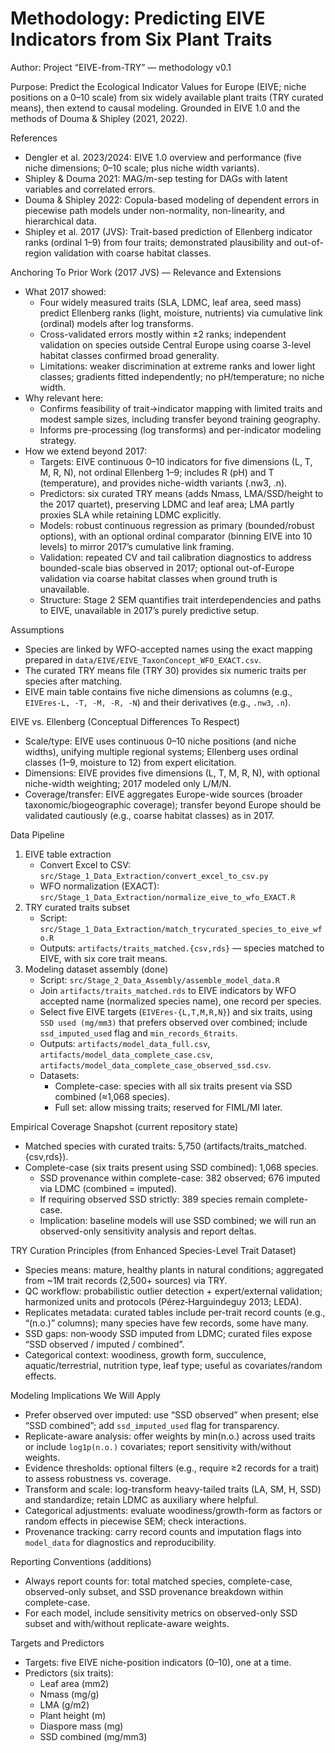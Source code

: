 # Methodology: Predicting EIVE Indicators from Six Plant Traits

Author: Project “EIVE-from-TRY” — methodology v0.1

Purpose: Predict the Ecological Indicator Values for Europe (EIVE; niche positions on a 0–10 scale) from six widely available plant traits (TRY curated means), then extend to causal modeling. Grounded in EIVE 1.0 and the methods of Douma & Shipley (2021, 2022).

References
- Dengler et al. 2023/2024: EIVE 1.0 overview and performance (five niche dimensions; 0–10 scale; plus niche width variants).
- Shipley & Douma 2021: MAG/m-sep testing for DAGs with latent variables and correlated errors.
- Douma & Shipley 2022: Copula-based modeling of dependent errors in piecewise path models under non-normality, non-linearity, and hierarchical data.
- Shipley et al. 2017 (JVS): Trait-based prediction of Ellenberg indicator ranks (ordinal 1–9) from four traits; demonstrated plausibility and out-of-region validation with coarse habitat classes.

Anchoring To Prior Work (2017 JVS) — Relevance and Extensions
- What 2017 showed:
  - Four widely measured traits (SLA, LDMC, leaf area, seed mass) predict Ellenberg ranks (light, moisture, nutrients) via cumulative link (ordinal) models after log transforms.
  - Cross-validated errors mostly within ±2 ranks; independent validation on species outside Central Europe using coarse 3-level habitat classes confirmed broad generality.
  - Limitations: weaker discrimination at extreme ranks and lower light classes; gradients fitted independently; no pH/temperature; no niche width.
- Why relevant here:
  - Confirms feasibility of trait→indicator mapping with limited traits and modest sample sizes, including transfer beyond training geography.
  - Informs pre-processing (log transforms) and per-indicator modeling strategy.
- How we extend beyond 2017:
  - Targets: EIVE continuous 0–10 indicators for five dimensions (L, T, M, R, N), not ordinal Ellenberg 1–9; includes R (pH) and T (temperature), and provides niche-width variants (.nw3, .n).
  - Predictors: six curated TRY means (adds Nmass, LMA/SSD/height to the 2017 quartet), preserving LDMC and leaf area; LMA partly proxies SLA while retaining LDMC explicitly.
  - Models: robust continuous regression as primary (bounded/robust options), with an optional ordinal comparator (binning EIVE into 10 levels) to mirror 2017’s cumulative link framing.
  - Validation: repeated CV and tail calibration diagnostics to address bounded-scale bias observed in 2017; optional out-of-Europe validation via coarse habitat classes when ground truth is unavailable.
  - Structure: Stage 2 SEM quantifies trait interdependencies and paths to EIVE, unavailable in 2017’s purely predictive setup.

Assumptions
- Species are linked by WFO-accepted names using the exact mapping prepared in `data/EIVE/EIVE_TaxonConcept_WFO_EXACT.csv`.
- The curated TRY means file (TRY 30) provides six numeric traits per species after matching.
- EIVE main table contains five niche dimensions as columns (e.g., `EIVEres-L, -T, -M, -R, -N`) and their derivatives (e.g., `.nw3`, `.n`).

EIVE vs. Ellenberg (Conceptual Differences To Respect)
- Scale/type: EIVE uses continuous 0–10 niche positions (and niche widths), unifying multiple regional systems; Ellenberg uses ordinal classes (1–9, moisture to 12) from expert elicitation.
- Dimensions: EIVE provides five dimensions (L, T, M, R, N), with optional niche-width weighting; 2017 modeled only L/M/N.
- Coverage/transfer: EIVE aggregates Europe-wide sources (broader taxonomic/biogeographic coverage); transfer beyond Europe should be validated cautiously (e.g., coarse habitat classes) as in 2017.

Data Pipeline
1) EIVE table extraction
   - Convert Excel to CSV: `src/Stage_1_Data_Extraction/convert_excel_to_csv.py`
   - WFO normalization (EXACT): `src/Stage_1_Data_Extraction/normalize_eive_to_wfo_EXACT.R`
2) TRY curated traits subset
   - Script: `src/Stage_1_Data_Extraction/match_trycurated_species_to_eive_wfo.R`
   - Outputs: `artifacts/traits_matched.{csv,rds}` — species matched to EIVE, with six core trait means.
3) Modeling dataset assembly (done)
   - Script: `src/Stage_2_Data_Assembly/assemble_model_data.R`
   - Join `artifacts/traits_matched.rds` to EIVE indicators by WFO accepted name (normalized species name), one record per species.
   - Select five EIVE targets (`EIVEres-{L,T,M,R,N}`) and six traits, using `SSD used (mg/mm3)` that prefers observed over combined; include `ssd_imputed_used` flag and `min_records_6traits`.
   - Outputs: `artifacts/model_data_full.csv`, `artifacts/model_data_complete_case.csv`, `artifacts/model_data_complete_case_observed_ssd.csv`.
   - Datasets:
     - Complete-case: species with all six traits present via SSD combined (≈1,068 species).
     - Full set: allow missing traits; reserved for FIML/MI later.

Empirical Coverage Snapshot (current repository state)
- Matched species with curated traits: 5,750 (artifacts/traits_matched.{csv,rds}).
- Complete-case (six traits present using SSD combined): 1,068 species.
  - SSD provenance within complete-case: 382 observed; 676 imputed via LDMC (combined = imputed).
  - If requiring observed SSD strictly: 389 species remain complete-case.
  - Implication: baseline models will use SSD combined; we will run an observed-only sensitivity analysis and report deltas.

TRY Curation Principles (from Enhanced Species-Level Trait Dataset)
- Species means: mature, healthy plants in natural conditions; aggregated from ~1M trait records (2,500+ sources) via TRY.
- QC workflow: probabilistic outlier detection + expert/external validation; harmonized units and protocols (Pérez‑Harguindeguy 2013; LEDA).
- Replicates metadata: curated tables include per-trait record counts (e.g., “(n.o.)” columns); many species have few records, some have many.
- SSD gaps: non‑woody SSD imputed from LDMC; curated files expose “SSD observed / imputed / combined”.
- Categorical context: woodiness, growth form, succulence, aquatic/terrestrial, nutrition type, leaf type; useful as covariates/random effects.

Modeling Implications We Will Apply
- Prefer observed over imputed: use “SSD observed” when present; else “SSD combined”; add `ssd_imputed_used` flag for transparency.
- Replicate-aware analysis: offer weights by min(n.o.) across used traits or include `log1p(n.o.)` covariates; report sensitivity with/without weights.
- Evidence thresholds: optional filters (e.g., require ≥2 records for a trait) to assess robustness vs. coverage.
- Transform and scale: log-transform heavy-tailed traits (LA, SM, H, SSD) and standardize; retain LDMC as auxiliary where helpful.
- Categorical adjustments: evaluate woodiness/growth-form as factors or random effects in piecewise SEM; check interactions.
- Provenance tracking: carry record counts and imputation flags into `model_data` for diagnostics and reproducibility.

Reporting Conventions (additions)
- Always report counts for: total matched species, complete-case, observed-only subset, and SSD provenance breakdown within complete-case.
- For each model, include sensitivity metrics on observed-only SSD subset and with/without replicate-aware weights.

Targets and Predictors
- Targets: five EIVE niche-position indicators (0–10), one at a time.
- Predictors (six traits):
  - Leaf area (mm2)
  - Nmass (mg/g)
  - LMA (g/m2)
  - Plant height (m)
  - Diaspore mass (mg)
  - SSD combined (mg/mm3)


